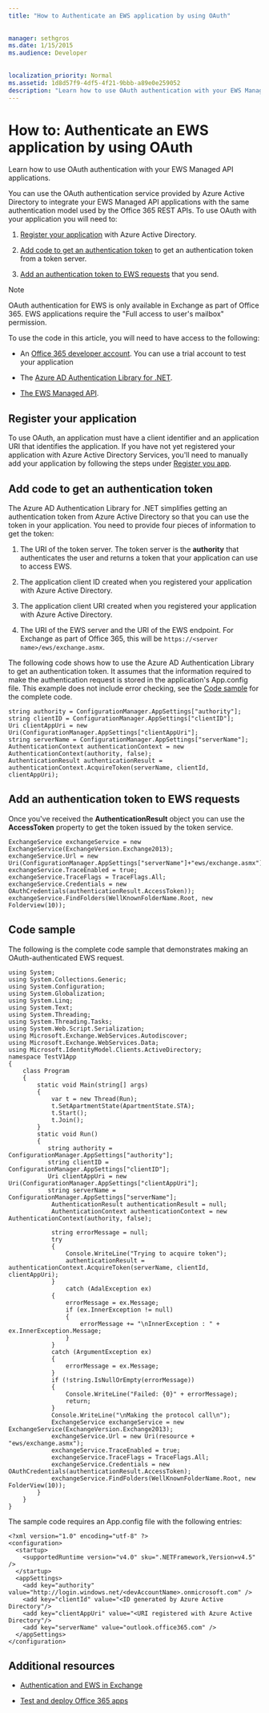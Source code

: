 ```yaml
---
title: "How to Authenticate an EWS application by using OAuth"
 
 
manager: sethgros
ms.date: 1/15/2015
ms.audience: Developer
 
 
localization_priority: Normal
ms.assetid: 1d8d57f9-4df5-4f21-9bbb-a89e0e259052
description: "Learn how to use OAuth authentication with your EWS Managed API applications."
---
```


# How to: Authenticate an EWS application by using OAuth

Learn how to use OAuth authentication with your EWS Managed API applications.
  
You can use the OAuth authentication service provided by Azure Active Directory to integrate your EWS Managed API applications with the same authentication model used by the Office 365 REST APIs. To use OAuth with your application you will need to:
  
1. [Register your application](#bk_register) with Azure Active Directory. 
    
2. [Add code to get an authentication token](#bk_getToken) to get an authentication token from a token server. 
    
3. [Add an authentication token to EWS requests](#bk_useToken) that you send. 
    
> [!NOTE]
> OAuth authentication for EWS is only available in Exchange as part of Office 365. EWS applications require the "Full access to user's mailbox" permission. 
  
To use the code in this article, you will need to have access to the following:
  
- An [Office 365 developer account](http://office.microsoft.com/compare-office-365-for-business-plans-FX102918419.aspx.aspx). You can use a trial account to test your application
    
- The [Azure AD Authentication Library for .NET](http://msdn.microsoft.com/en-us/library/office/jj573266.aspx.aspx).
    
- [The EWS Managed API](https://github.com/officedev/ews-managed-api.aspx).
    
## Register your application
<a name="bk_register"> </a>

To use OAuth, an application must have a client identifier and an application URI that identifies the application. If you have not yet registered your application with Azure Active Directory Services, you'll need to manually add your application by following the steps under [Register you app](http://msdn.microsoft.com/en-us/office/office365/howto/test-and-deploy-apps.aspx).
  
## Add code to get an authentication token
<a name="bk_getToken"> </a>

The Azure AD Authentication Library for .NET simplifies getting an authentication token from Azure Active Directory so that you can use the token in your application. You need to provide four pieces of information to get the token:
  
1. The URI of the token server. The token server is the **authority** that authenticates the user and returns a token that your application can use to access EWS. 
    
2. The application client ID created when you registered your application with Azure Active Directory.
    
3. The application client URI created when you registered your application with Azure Active Directory.
    
4. The URI of the EWS server and the URI of the EWS endpoint. For Exchange as part of Office 365, this will be  `https://<server name>/ews/exchange.asmx`.
    
The following code shows how to use the Azure AD Authentication Library to get an authentication token. It assumes that the information required to make the authentication request is stored in the application's App.config file. This example does not include error checking, see the [Code sample](#bk_codeSample) for the complete code. 
  
```
string authority = ConfigurationManager.AppSettings["authority"];
string clientID = ConfigurationManager.AppSettings["clientID"];
Uri clientAppUri = new Uri(ConfigurationManager.AppSettings["clientAppUri"];
string serverName = ConfigurationManager.AppSettings["serverName"];
AuthenticationContext authenticationContext = new AuthenticationContext(authority, false);
AuthenticationResult authenticationResult = authenticationContext.AcquireToken(serverName, clientId, clientAppUri);

```

## Add an authentication token to EWS requests
<a name="bk_useToken"> </a>

Once you've received the **AuthenticationResult** object you can use the **AccessToken** property to get the token issued by the token service. 
  
```
ExchangeService exchangeService = new ExchangeService(ExchangeVersion.Exchange2013);
exchangeService.Url = new Uri(ConfigurationManager.AppSettings["serverName"]+"ews/exchange.asmx");
exchangeService.TraceEnabled = true;
exchangeService.TraceFlags = TraceFlags.All;
exchangeService.Credentials = new OAuthCredentials(authenticationResult.AccessToken));
exchangeService.FindFolders(WellKnownFolderName.Root, new Folderview(10));
```

## Code sample
<a name="bk_codeSample"> </a>

The following is the complete code sample that demonstrates making an OAuth-authenticated EWS request.
  
```
using System;
using System.Collections.Generic;
using System.Configuration;
using System.Globalization;
using System.Linq;
using System.Text;
using System.Threading;
using System.Threading.Tasks;
using System.Web.Script.Serialization;
using Microsoft.Exchange.WebServices.Autodiscover;
using Microsoft.Exchange.WebServices.Data;
using Microsoft.IdentityModel.Clients.ActiveDirectory;
namespace TestV1App
{
    class Program
    {
        static void Main(string[] args)
        {
            var t = new Thread(Run);
            t.SetApartmentState(ApartmentState.STA);
            t.Start();
            t.Join();
        }
        static void Run()
        {
           string authority = ConfigurationManager.AppSettings["authority"];
           string clientID = ConfigurationManager.AppSettings["clientID"];
           Uri clientAppUri = new Uri(ConfigurationManager.AppSettings["clientAppUri"];
           string serverName = ConfigurationManager.AppSettings["serverName"];
            AuthenticationResult authenticationResult = null;
            AuthenticationContext authenticationContext = new AuthenticationContext(authority, false);
            
            string errorMessage = null;
            try
            {
                Console.WriteLine("Trying to acquire token");
                authenticationResult = authenticationContext.AcquireToken(serverName, clientId, clientAppUri);
            }
                catch (AdalException ex)
            {
                errorMessage = ex.Message;
                if (ex.InnerException != null)
                {
                    errorMessage += "\nInnerException : " + ex.InnerException.Message;
                }
            }
            catch (ArgumentException ex)
            {
                errorMessage = ex.Message;
            }
            if (!string.IsNullOrEmpty(errorMessage))
            {
                Console.WriteLine("Failed: {0}" + errorMessage);
                return;
            }
            Console.WriteLine("\nMaking the protocol call\n");
            ExchangeService exchangeService = new ExchangeService(ExchangeVersion.Exchange2013);
            exchangeService.Url = new Uri(resource + "ews/exchange.asmx");
            exchangeService.TraceEnabled = true;
            exchangeService.TraceFlags = TraceFlags.All;
            exchangeService.Credentials = new OAuthCredentials(authenticationResult.AccessToken);
            exchangeService.FindFolders(WellKnownFolderName.Root, new FolderView(10));
        }
    }
}

```

The sample code requires an App.config file with the following entries:
  
```
<?xml version="1.0" encoding="utf-8" ?>
<configuration>
  <startup>
    <supportedRuntime version="v4.0" sku=".NETFramework,Version=v4.5" />
  </startup>
  <appSettings>
    <add key="authority" value="http://login.windows.net/<devAccountName>.onmicrosoft.com" />
    <add key="clientId" value="<ID generated by Azure Active Directory"/>
    <add key="clientAppUri" value="<URI registered with Azure Active Directory"/>
    <add key="serverName" value="outlook.office365.com" />
  </appSettings>
</configuration>
```

## Additional resources
<a name="bk_addresources"> </a>

- [Authentication and EWS in Exchange](authentication-and-ews-in-exchange.md)
    
- [Test and deploy Office 365 apps](http://msdn.microsoft.com/en-us/office/office365/howto/test-and-deploy-apps.aspx)
    

